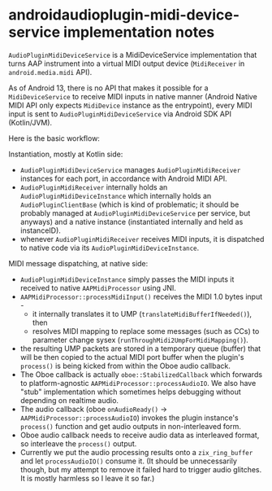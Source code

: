 # androidaudioplugin-midi-device-service implementation notes

`AudioPluginMidiDeviceService` is a MidiDeviceService implementation that turns AAP instrument into a virtual MIDI output device (`MidiReceiver` in `android.media.midi` API).

As of Android 13, there is no API that makes it possible for a `MidiDeviceService` to receive MIDI inputs in native manner (Android Native MIDI API only expects `MidiDevice` instance as the entrypoint), every MIDI input is sent to `AudioPluginMidiDeviceService` via Android SDK API (Kotlin/JVM).

Here is the basic workflow:

Instantiation, mostly at Kotlin side:

- `AudioPluginMidiDeviceService` manages `AudioPluginMidiReceiver` instances for each port, in accordance with Android MIDI API.
- `AudioPluginMidiReceiver` internally holds an `AudioPluginMidiDeviceInstance` which internally holds an `AudioPluginClientBase` (which is kind of problematic; it should be probably managed at `AudioPluginMidiDeviceService` per service, but anyways) and a native instance (instantiated internally and held as instanceID).
- whenever `AudioPluginMidiReceiver` receives MIDI inputs, it is dispatched to native code via its `AudioPluginMidiDeviceInstance`.

MIDI message dispatching, at native side:

- `AudioPluginMidiDeviceInstance` simply passes the MIDI inputs it received to native `AAPMidiProcessor` using JNI.
- `AAPMidiProcessor::processMidiInput()` receives the MIDI 1.0 bytes input -
  - it internally translates it to UMP (`translateMidiBufferIfNeeded()`), then
  - resolves MIDI mapping to replace some messages (such as CCs) to parameter change sysex (`runThroughMidi2UmpForMidiMapping()`).
- the resulting UMP packets are stored in a temporary queue (buffer) that will be then copied to the actual MIDI port buffer when the plugin's `process()` is being kicked from within the Oboe audio callback.
- The Oboe callback is actually `oboe::StabilizedCallback` which forwards to platform-agnostic `AAPMidiProcessor::processAudioIO`. We also have "stub" implementation which sometimes helps debugging without depending on realtime audio.
- The audio callback (oboe `onAudioReady()` -> `AAPMidiProcessor::processAudioIO`) invokes the plugin instance's `process()` function and get audio outputs in non-interleaved form.
- Oboe audio callback needs to receive audio data as interleaved format, so interleave the `process()` output.
- Currently we put the audio processing results onto a `zix_ring_buffer` and let `processAudioIO()` consume it. (It should be unnecessarily though, but my attempt to remove it failed hard to trigger audio glitches. It is mostly harmless so I leave it so far.)


